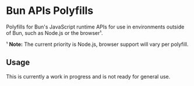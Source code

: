 # Bun APIs Polyfills

Polyfills for Bun's JavaScript runtime APIs for use in environments outside of Bun, such as Node.js or the browser¹.

¹ **Note:** The current priority is Node.js, browser support will vary per polyfill.

## Usage

This is currently a work in progress and is not ready for general use.
